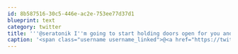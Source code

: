 ```yaml
---
id: 8b587516-30c5-446e-ac2e-753ee77d37d1
blueprint: text
category: twitter
title: '''@seratonik I''m going to start holding doors open for you and referring to you as "your majesty"'
caption: '<span class="username username_linked">@<a href="https://twitter.com/seratonik" title="Brent Luehr">seratonik</a></span> I''m going to start holding doors open for you and referring to you as "your majesty"'
---
```

